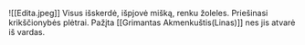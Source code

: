 ![[Edita.jpeg]]
Visus išskerdė, išpjovė mišką, renku žoleles. Priešinasi krikščionybės plėtrai.
Pažįta [[Grimantas Akmenkuštis(Linas)]] nes jis atvarė iš vardas.
